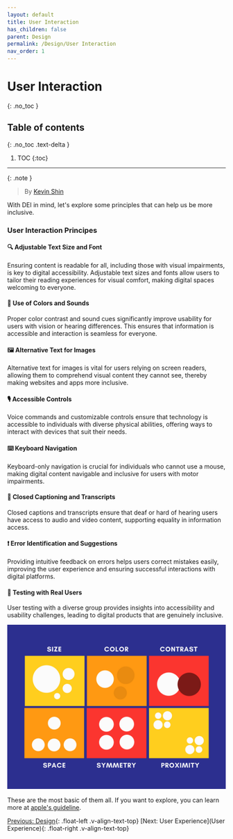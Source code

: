 ```yaml
---
layout: default
title: User Interaction
has_children: false
parent: Design
permalink: /Design/User Interaction
nav_order: 1
---
```


# User Interaction
{: .no_toc }

## Table of contents
{: .no_toc .text-delta }

1. TOC
{:toc}

---

{: .note }
> By [Kevin Shin](https://www.linkedin.com/in/kevin-shin-373183188/)

With DEI in mind, let's explore some principles that can help us be more inclusive.
### User Interaction Principes
#### 🔍 **Adjustable Text Size and Font**
Ensuring content is readable for all, including those with visual impairments, is key to digital accessibility. Adjustable text sizes and fonts allow users to tailor their reading experiences for visual comfort, making digital spaces welcoming to everyone.

#### 🎨 **Use of Colors and Sounds**
Proper color contrast and sound cues significantly improve usability for users with vision or hearing differences. This ensures that information is accessible and interaction is seamless for everyone.

#### 🖼 **Alternative Text for Images**
Alternative text for images is vital for users relying on screen readers, allowing them to comprehend visual content they cannot see, thereby making websites and apps more inclusive.

#### 🎙 **Accessible Controls**
Voice commands and customizable controls ensure that technology is accessible to individuals with diverse physical abilities, offering ways to interact with devices that suit their needs.

#### ⌨️ **Keyboard Navigation**
Keyboard-only navigation is crucial for individuals who cannot use a mouse, making digital content navigable and inclusive for users with motor impairments.

#### 📝 **Closed Captioning and Transcripts**
Closed captions and transcripts ensure that deaf or hard of hearing users have access to audio and video content, supporting equality in information access.

#### ❗ **Error Identification and Suggestions**
Providing intuitive feedback on errors helps users correct mistakes easily, improving the user experience and ensuring successful interactions with digital platforms.

#### 👥 **Testing with Real Users**
User testing with a diverse group provides insights into accessibility and usability challenges, leading to digital products that are genuinely inclusive.

![UI Image](../assets/images/UI.png)


These are the most basic of them all. If you want to explore, you can learn more at [apple's guideline](https://developer.apple.com/design/human-interface-guidelines).

[Previous: Design](../Design){: .float-left .v-align-text-top}
[Next: User Experience](User Experience){: .float-right .v-align-text-top}